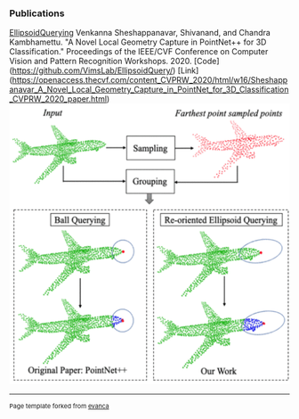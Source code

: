 ### Publications

[EllipsoidQuerying](/sample_page) Venkanna Sheshappanavar, Shivanand, and Chandra Kambhamettu. "A Novel Local Geometry Capture in PointNet++ for 3D Classification." Proceedings of the IEEE/CVF Conference on Computer Vision and Pattern Recognition Workshops. 2020.
[Code] (https://github.com/VimsLab/EllipsoidQuery/)
[Link] (https://openaccess.thecvf.com/content_CVPRW_2020/html/w16/Sheshappanavar_A_Novel_Local_Geometry_Capture_in_PointNet_for_3D_Classification_CVPRW_2020_paper.html)
<img src="images/ellipsoid_querying.gif?raw=true"/>


---
<p style="font-size:11px">Page template forked from <a href="https://github.com/evanca/quick-portfolio">evanca</a></p>
<!-- Remove above link if you don't want to attibute -->
